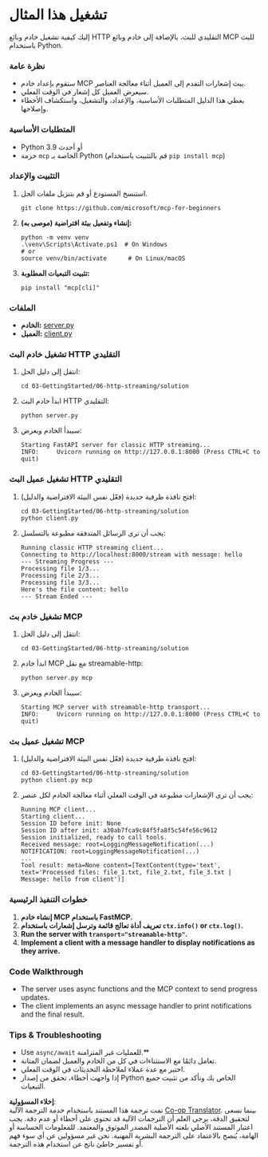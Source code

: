 <!--
CO_OP_TRANSLATOR_METADATA:
{
  "original_hash": "4c4da5949611d91b06d8a5d450aae8d6",
  "translation_date": "2025-06-13T02:00:02+00:00",
  "source_file": "03-GettingStarted/06-http-streaming/solution/python/README.md",
  "language_code": "ar"
}
-->
# تشغيل هذا المثال

إليك كيفية تشغيل خادم وبائع HTTP التقليدي للبث، بالإضافة إلى خادم وبائع MCP للبث باستخدام Python.

### نظرة عامة

- ستقوم بإعداد خادم MCP يبث إشعارات التقدم إلى العميل أثناء معالجة العناصر.
- سيعرض العميل كل إشعار في الوقت الفعلي.
- يغطي هذا الدليل المتطلبات الأساسية، والإعداد، والتشغيل، واستكشاف الأخطاء وإصلاحها.

### المتطلبات الأساسية

- Python 3.9 أو أحدث
- حزمة `mcp` الخاصة بـ Python (قم بالتثبيت باستخدام `pip install mcp`)

### التثبيت والإعداد

1. استنسخ المستودع أو قم بتنزيل ملفات الحل.

   ```pwsh
   git clone https://github.com/microsoft/mcp-for-beginners
   ```

1. **إنشاء وتفعيل بيئة افتراضية (موصى به):**

   ```pwsh
   python -m venv venv
   .\venv\Scripts\Activate.ps1  # On Windows
   # or
   source venv/bin/activate      # On Linux/macOS
   ```

1. **تثبيت التبعيات المطلوبة:**

   ```pwsh
   pip install "mcp[cli]"
   ```

### الملفات

- **الخادم:** [server.py](../../../../../../03-GettingStarted/06-http-streaming/solution/python/server.py)
- **العميل:** [client.py](../../../../../../03-GettingStarted/06-http-streaming/solution/python/client.py)

### تشغيل خادم البث HTTP التقليدي

1. انتقل إلى دليل الحل:

   ```pwsh
   cd 03-GettingStarted/06-http-streaming/solution
   ```

2. ابدأ خادم البث HTTP التقليدي:

   ```pwsh
   python server.py
   ```

3. سيبدأ الخادم ويعرض:

   ```
   Starting FastAPI server for classic HTTP streaming...
   INFO:     Uvicorn running on http://127.0.0.1:8000 (Press CTRL+C to quit)
   ```

### تشغيل عميل البث HTTP التقليدي

1. افتح نافذة طرفية جديدة (فعّل نفس البيئة الافتراضية والدليل):

   ```pwsh
   cd 03-GettingStarted/06-http-streaming/solution
   python client.py
   ```

2. يجب أن ترى الرسائل المتدفقة مطبوعة بالتسلسل:

   ```text
   Running classic HTTP streaming client...
   Connecting to http://localhost:8000/stream with message: hello
   --- Streaming Progress ---
   Processing file 1/3...
   Processing file 2/3...
   Processing file 3/3...
   Here's the file content: hello
   --- Stream Ended ---
   ```

### تشغيل خادم بث MCP

1. انتقل إلى دليل الحل:
   ```pwsh
   cd 03-GettingStarted/06-http-streaming/solution
   ```
2. ابدأ خادم MCP مع نقل streamable-http:
   ```pwsh
   python server.py mcp
   ```
3. سيبدأ الخادم ويعرض:
   ```
   Starting MCP server with streamable-http transport...
   INFO:     Uvicorn running on http://127.0.0.1:8000 (Press CTRL+C to quit)
   ```

### تشغيل عميل بث MCP

1. افتح نافذة طرفية جديدة (فعّل نفس البيئة الافتراضية والدليل):
   ```pwsh
   cd 03-GettingStarted/06-http-streaming/solution
   python client.py mcp
   ```
2. يجب أن ترى الإشعارات مطبوعة في الوقت الفعلي أثناء معالجة الخادم لكل عنصر:
   ```
   Running MCP client...
   Starting client...
   Session ID before init: None
   Session ID after init: a30ab7fca9c84f5fa8f5c54fe56c9612
   Session initialized, ready to call tools.
   Received message: root=LoggingMessageNotification(...)
   NOTIFICATION: root=LoggingMessageNotification(...)
   ...
   Tool result: meta=None content=[TextContent(type='text', text='Processed files: file_1.txt, file_2.txt, file_3.txt | Message: hello from client')]
   ```

### خطوات التنفيذ الرئيسية

1. **إنشاء خادم MCP باستخدام FastMCP.**
2. **تعريف أداة تعالج قائمة وترسل إشعارات باستخدام `ctx.info()` or `ctx.log()`.**
3. **Run the server with `transport="streamable-http"`.**
4. **Implement a client with a message handler to display notifications as they arrive.**

### Code Walkthrough
- The server uses async functions and the MCP context to send progress updates.
- The client implements an async message handler to print notifications and the final result.

### Tips & Troubleshooting

- Use `async/await` للعمليات غير المتزامنة.**
- تعامل دائمًا مع الاستثناءات في كل من الخادم والعميل لضمان المتانة.
- اختبر مع عدة عملاء لملاحظة التحديثات في الوقت الفعلي.
- إذا واجهت أخطاء، تحقق من إصدار Python الخاص بك وتأكد من تثبيت جميع التبعيات.

**إخلاء المسؤولية**:  
تمت ترجمة هذا المستند باستخدام خدمة الترجمة الآلية [Co-op Translator](https://github.com/Azure/co-op-translator). بينما نسعى لتحقيق الدقة، يرجى العلم أن الترجمات الآلية قد تحتوي على أخطاء أو عدم دقة. يجب اعتبار المستند الأصلي بلغته الأصلية المصدر الموثوق والمعتمد. للمعلومات الحساسة أو الهامة، يُنصح بالاعتماد على الترجمة البشرية المهنية. نحن غير مسؤولين عن أي سوء فهم أو تفسير خاطئ ناتج عن استخدام هذه الترجمة.